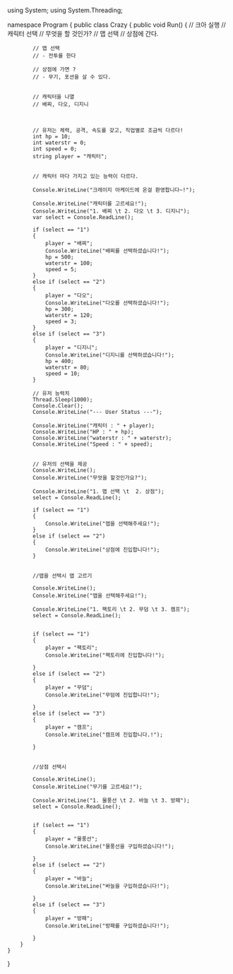 using System;
using System.Threading;

namespace Program
{
    public class Crazy
    {
        public void Run()
        {
            // 크아 실행
            // 캐릭터 선택
            // 무엇을 할 것인가?
            // 맵 선택
            // 상점에 간다.


            // 맵 선택
            // - 전투를 한다

            // 상점에 가면 ?
            // - 무기, 포션을 살 수 있다.


            // 캐릭터을 나열
            // 배찌, 다오, 디지니



            // 유저는 체력, 공격, 속도를 갖고, 직업별로 조금씩 다르다!
            int hp = 10;
            int waterstr = 0;
            int speed = 0;
            string player = "캐릭터";


            // 캐릭터 마다 가지고 있는 능력이 다르다.

            Console.WriteLine("크레이지 아케이드에 온걸 환영합니다~!");

            Console.WriteLine("캐릭터를 고르세요!");
            Console.WriteLine("1. 배찌 \t 2. 다오 \t 3. 디지니");
            var select = Console.ReadLine();

            if (select == "1")
            {
                player = "배찌";
                Console.WriteLine("배찌를 선택하셨습니다!");
                hp = 500;
                waterstr = 100;
                speed = 5;
            }
            else if (select == "2")
            {
                player = "다오";
                Console.WriteLine("다오를 선택하셨습니다!");
                hp = 300;
                waterstr = 120;
                speed = 3;
            }
            else if (select == "3")
            {
                player = "디지니";
                Console.WriteLine("디지니를 선택하셨습니다!");
                hp = 400;
                waterstr = 80;
                speed = 10;
            }

            // 유저 능력치
            Thread.Sleep(1000);
            Console.Clear();
            Console.WriteLine("--- User Status ---");

            Console.WriteLine("캐릭터 : " + player);
            Console.WriteLine("HP : " + hp);
            Console.WriteLine("waterstr : " + waterstr);
            Console.WriteLine("Speed : " + speed);


            // 유저의 선택을 제공
            Console.WriteLine();
            Console.WriteLine("무엇을 할것인가요?");

            Console.WriteLine("1. 맵 선택 \t  2. 상점");
            select = Console.ReadLine();

            if (select == "1")
            {
                Console.WriteLine("맵을 선택해주세요!");
            }
            else if (select == "2")
            {
                Console.WriteLine("상점에 진입합니다!");
            }


            //맵을 선택시 맵 고르기

            Console.WriteLine();
            Console.WriteLine("맵을 선택해주세요!");

            Console.WriteLine("1. 팩토리 \t 2. 무덤 \t 3. 캠프");
            select = Console.ReadLine();


            if (select == "1")
            {
                player = "팩토리";
                Console.WriteLine("팩토리에 진입합니다!");

            }
            else if (select == "2")
            {
                player = "무덤";
                Console.WriteLine("무덤에 진입합니다!");

            }
            else if (select == "3")
            {
                player = "캠프";
                Console.WriteLine("캠프에 진입합니다.!");

            }


            //상점 선택시 

            Console.WriteLine();
            Console.WriteLine("무기를 고르세요!");

            Console.WriteLine("1. 물풍선 \t 2. 바늘 \t 3. 방패");
            select = Console.ReadLine();


            if (select == "1")
            {
                player = "물풍선";
                Console.WriteLine("물풍선을 구입하셨습니다!");

            }
            else if (select == "2")
            {
                player = "바늘";
                Console.WriteLine("바늘을 구입하셨습니다!");

            }
            else if (select == "3")
            {
                player = "방패";
                Console.WriteLine("방패를 구입하셨습니다!");

            }
        }
    }
}
